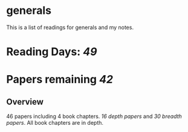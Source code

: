 # generals
This is a list of readings for generals and my notes. 

# Reading Days: _49_
# Papers remaining _42_

## Overview
46 papers including 4 book chapters. 
_16 depth papers_ and _30 breadth papers_. All book chapters are in depth. 

